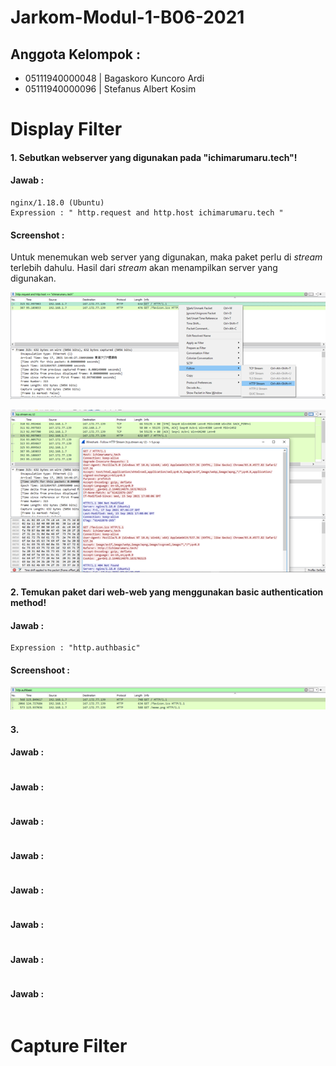 # Jarkom-Modul-1-B06-2021

## Anggota Kelompok : 
- 05111940000048 | Bagaskoro Kuncoro Ardi 
- 05111940000096 | Stefanus Albert Kosim 

# Display Filter

#### 1. Sebutkan webserver yang digunakan pada "ichimarumaru.tech"! 

#### Jawab :
``` 
nginx/1.18.0 (Ubuntu)
Expression : " http.request and http.host ichimarumaru.tech "
```

#### Screenshot :

Untuk menemukan web server yang digunakan, maka paket perlu di *stream* terlebih dahulu. Hasil dari *stream* akan menampilkan server yang digunakan.

![Stream](https://github.com/yanzkosim/Jarkom-Modul-1-B06-2021/blob/main/Screenshots/1.1.png)

![Resulit](https://github.com/yanzkosim/Jarkom-Modul-1-B06-2021/blob/main/Screenshots/1.2.png)

#### 2. Temukan paket dari web-web yang menggunakan basic authentication method!

#### Jawab : 
```
Expression : "http.authbasic"
```

#### Screenshoot : 

![No2](https://github.com/yanzkosim/Jarkom-Modul-1-B06-2021/blob/main/Screenshots/2.1.png)

#### 3.

#### Jawab : 
```

```

#### 

#### Jawab : 
```

```

#### 

#### Jawab : 
```

```

#### 

#### Jawab : 
```

```

#### 

#### Jawab : 
```

```

#### 

#### Jawab : 
```

```

#### 

#### Jawab : 
```

```

#### 

#### Jawab : 
```

```



# Capture Filter